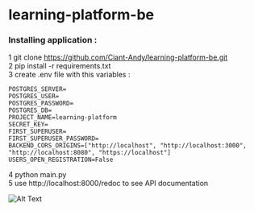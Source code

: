 # learning-platform-be

### Installing application :  
 1  git clone https://github.com/Ciant-Andy/learning-platform-be.git  
 2  pip install -r requirements.txt  
 3  create .env file with this variables :

    POSTGRES_SERVER=
    POSTGRES_USER=
    POSTGRES_PASSWORD=
    POSTGRES_DB= 
    PROJECT_NAME=learning-platform
    SECRET_KEY=
    FIRST_SUPERUSER=
    FIRST_SUPERUSER_PASSWORD=
    BACKEND_CORS_ORIGINS=["http://localhost", "http://localhost:3000", "http://localhost:8080", "https://localhost"]
    USERS_OPEN_REGISTRATION=False

 4 python main.py  
 5 use http://localhost:8000/redoc to see API documentation
 
![Alt Text](https://media.tenor.com/Yc99UMbsvmgAAAAd/chainsaw-man-chainsaw-man-anime.gif)